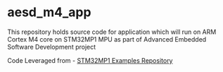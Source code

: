 # aesd_m4_app
This repository holds source code for application which will run on ARM Cortex M4 core on STM32MP1 MPU as part of Advanced Embedded Software Development project

Code Leveraged from - [STM32MP1 Examples Repository](https://github.com/STMicroelectronics/STM32CubeMP1)
